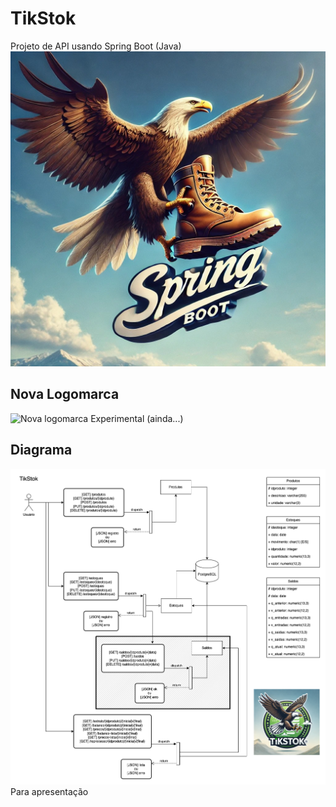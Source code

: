 # TikStok
Projeto de API usando Spring Boot (Java)
<img src="./imagens/Logo-Aguia-Spring-Boot.jpeg" alt="Logo Águia Spring Boot" />
## Nova Logomarca
<img src="./imagens/DALL%C2%B7E%202024-11-05%2000.08.07%20-%20A%20majestic%20eagle%20flying%20and%20carrying%20a%20round%20logo%20inspired%20by%20the%20Spring%20Boot%20style%20with%20the%20word%20'TikStok'%20in%20the%20center.%20The%20eagle%20should%20be%20in%20mid-.webp" alt="Nova logomarca" />
Experimental (ainda...)

## Diagrama
<img src="./documentos/TikStok-1.drawio-nova.png" alt="Diagrama"/>
Para apresentação
